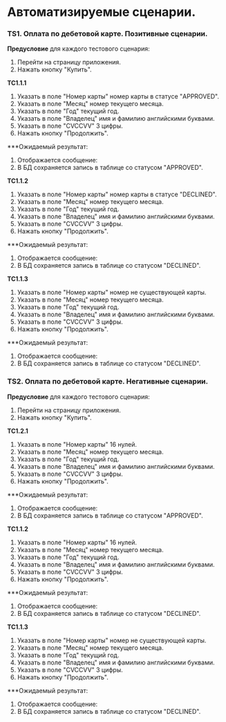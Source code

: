 # Автоматизируемые сценарии.
### TS1. Оплата по дебетовой карте. Позитивные сценарии.

**Предусловие** для каждого тестового сценария:
1. Перейти на страницу приложения.
2. Нажать кнопку "Купить".

**TC1.1.1** 
1. Указать в поле "Номер карты" номер карты в статусе "APPROVED".
2. Указать в поле "Месяц" номер текущего месяца.
3. Указать в поле "Год" текущий год.
4. Указать в поле "Владелец" имя и фамилию английскими буквами.
5. Указать в поле "CVCCVV" 3 цифры.
6. Нажать кнопку "Продолжить".

***Ожидаемый результат:
1. Отображается сообщение:
2. В БД сохраняется запись в таблице со статусом "APPROVED".

**TC1.1.2** 
1. Указать в поле "Номер карты" номер карты в статусе "DECLINED".
2. Указать в поле "Месяц" номер текущего месяца.
3. Указать в поле "Год" текущий год.
4. Указать в поле "Владелец" имя и фамилию английскими буквами.
5. Указать в поле "CVCCVV" 3 цифры.
6. Нажать кнопку "Продолжить".

***Ожидаемый результат:
1. Отображается сообщение:
2. В БД сохраняется запись в таблице со статусом "DECLINED".

**TC1.1.3** 
1. Указать в поле "Номер карты" номер не существующей карты.
2. Указать в поле "Месяц" номер текущего месяца.
3. Указать в поле "Год" текущий год.
4. Указать в поле "Владелец" имя и фамилию английскими буквами.
5. Указать в поле "CVCCVV" 3 цифры.
6. Нажать кнопку "Продолжить".

***Ожидаемый результат:
1. Отображается сообщение:
2. В БД сохраняется запись в таблице со статусом "DECLINED".

### TS2. Оплата по дебетовой карте. Негативные сценарии.

**Предусловие** для каждого тестового сценария:
1. Перейти на страницу приложения.
2. Нажать кнопку "Купить".

**TC1.2.1** 
1. Указать в поле "Номер карты" 16 нулей.
2. Указать в поле "Месяц" номер текущего месяца.
3. Указать в поле "Год" текущий год.
4. Указать в поле "Владелец" имя и фамилию английскими буквами.
5. Указать в поле "CVCCVV" 3 цифры.
6. Нажать кнопку "Продолжить".

***Ожидаемый результат:
1. Отображается сообщение:
2. В БД сохраняется запись в таблице со статусом "APPROVED".

**TC1.1.2** 
1. Указать в поле "Номер карты" 16 нулей.
2. Указать в поле "Месяц" номер текущего месяца.
3. Указать в поле "Год" текущий год.
4. Указать в поле "Владелец" имя и фамилию английскими буквами.
5. Указать в поле "CVCCVV" 3 цифры.
6. Нажать кнопку "Продолжить".

***Ожидаемый результат:
1. Отображается сообщение:
2. В БД сохраняется запись в таблице со статусом "DECLINED".

**TC1.1.3** 
1. Указать в поле "Номер карты" номер не существующей карты.
2. Указать в поле "Месяц" номер текущего месяца.
3. Указать в поле "Год" текущий год.
4. Указать в поле "Владелец" имя и фамилию английскими буквами.
5. Указать в поле "CVCCVV" 3 цифры.
6. Нажать кнопку "Продолжить".

***Ожидаемый результат:
1. Отображается сообщение:
2. В БД сохраняется запись в таблице со статусом "DECLINED".
